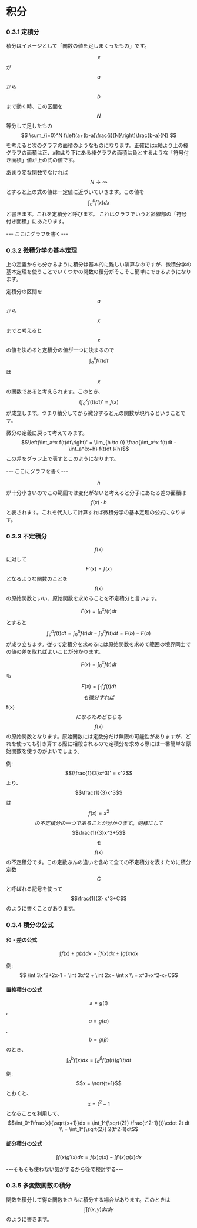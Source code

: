 # 积分

### 0.3.1 定積分

積分はイメージとして「関数の値を足しまくったもの」です。

$$x$$が$$a$$から$$b$$まで動く時、この区間を$$N$$等分して足したもの
$$ \sum_{i=0}^N f\left(a+(b-a)\frac{i}{N}\right)\frac{b-a}{N} $$
を考えると次のグラフの面積のようなものになります。正確にはx軸より上の棒グラフの面積は正、x軸より下にある棒グラフの面積は負とするような「符号付き面積」値が上の式の値です。

あまり変な関数でなければ$$N \to \infty$$とすると上の式の値は一定値に近づいていきます。この値を
$$ \int_a^b f(x)dx $$
と書きます。これを定積分と呼びます。
これはグラフでいうと斜線部の「符号付き面積」にあたります。

--- ここにグラフを書く---

### 0.3.2 微積分学の基本定理

上の定義からも分かるように積分は基本的に難しい演算なのですが、微積分学の基本定理を使うことでいくつかの関数の積分がそこそこ簡単にできるようになります。

定積分の区間を$$a$$から$$x$$までと考えると$$x$$の値を決めると定積分の値が一つに決まるので $$\int_a^x f(t)dt$$は$$x$$の関数であると考えられます。このとき、
$$\left(\int_a^x f(t)dt\right)' = f(x)$$
が成立します。つまり積分してから微分すると元の関数が現れるということです。

微分の定義に戻って考えてみます。
$$\left(\int_a^x f(t)dt\right)' = \lim_{h \to 0} \frac{\int_a^x f(t)dt - \int_a^{x+h} f(t)dt }{h}$$
この差をグラフ上で表すとこのようになります。

--- ここにグラフを書く---


$$h$$が十分小さいのでこの範囲では変化がないと考えると分子にあたる差の面積は$$f(x) \cdot h$$と表されます。これを代入して計算すれば微積分学の基本定理の公式になります。

### 0.3.3 不定積分

$$f(x)$$ に対して $$F'(x) = f(x)$$ となるような関数のことを $$f(x)$$ の原始関数といい、原始関数を求めることを不定積分と言います。

$$F(x)=\int_0^xf(t)dt$$とすると $$\int_a^b f(t)dt = \int_0^b f(t)dt - \int_0^a f(t)dt = F(b)-F(a)$$ が成り立ちます。従って定積分を求めるには原始関数を求めて範囲の境界同士での値の差を取ればよいことが分かります。

$$F(x)=\int_0^xf(t)dt$$ も $$F(x)=\int_1^xf(t)dt$$$$ も微分すれば $$f(x)$$ になるためどちらも$$$$f(x)$$ の原始関数となります。原始関数には定数分だけ無限の可能性がありますが、どれを使っても引き算する際に相殺されるので定積分を求める際には一番簡単な原始関数を使うのがよいでしょう。

例: $$(\frac{1}{3}x^3)' = x^2$$ より、$$\frac{1}{3}x^3$$ は$$f(x)=x^2$$$$ の不定積分の一つであることが分かります。
同様にして $$$$\frac{1}{3}x^3+5$$$$ も$$$$f(x)$$ の不定積分です。この定数ぶんの違いを含めて全ての不定積分を表すために積分定数$$C$$と呼ばれる記号を使って $$\frac{1}{3} x^3+C$$ のように書くことがあります。

### 0.3.4 積分の公式

#### 和・差の公式

$$\int f(x)\pm g(x)dx = \int f(x)dx\pm \int g(x)dx$$

例:
$$ \int 3x^2+2x-1 = \int 3x^2 + \int 2x - \int x \\
= x^3+x^2-x+C$$

#### 置換積分の公式

$$x=g(t)$$, $$a=g(\alpha)$$, $$b=g(\beta)$$ のとき、
$$\int_a^b f(x)dx = \int_{\alpha}^{\beta}f(g(t))g'(t)dt$$

例:
$$x = \sqrt{t+1}$$ とおくと、$$x=t^2-1$$となることを利用して、
$$\int_0^1\frac{x}{\sqrt{x+1}}dx = \int_1^{\sqrt{2}} \frac{t^2-1}{t}\cdot 2t dt \\
= \int_1^{\sqrt{2}} 2(t^2-1)dt$$

#### 部分積分の公式

$$\int f(x)g'(x)dx = f(x)g(x)-\int f'(x)g(x)dx$$

---そもそも使わない気がするから後で検討する---

### 0.3.5 多変数関数の積分

関数を積分して得た関数をさらに積分する場合があります。このときは
$$\int \int f(x, y) dx dy$$
のように書きます。

